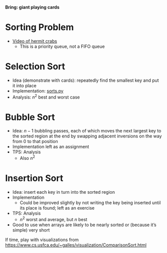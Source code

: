 **Bring: giant playing cards**

# Sorting Problem
* [Video of hermit crabs](https://www.youtube.com/watch?v=f1dnocPQXDQ)
  * This is a priority queue, not a FIFO queue

# Selection Sort
* Idea (demonstrate with cards): repeatedly find the smallest key and put it into place
* Implementation: [sorts.py](../src/sorts.py)
* Analysis: $n^2$ best and worst case

# Bubble Sort
* Idea: $n-1$ bubbling passes, each of which moves the next largest key to the sorted region at the end by swapping adjacent inversions on the way from 0 to that position
* Implementation left as an assignment
* TPS: Analysis 
  * Also $n^2$

# Insertion Sort
* Idea: insert each key in turn into the sorted region
* Implementation
  * Could be improved slightly by not writing the key being inserted until its place is found; left as an exercise
* TPS: Analysis
  * $n^2$ worst and average, but $n$ best
* Good to use when arrays are likely to be nearly sorted or (because it’s simple) very short

If time, play with visualizations from
https://www.cs.usfca.edu/~galles/visualization/ComparisonSort.html
